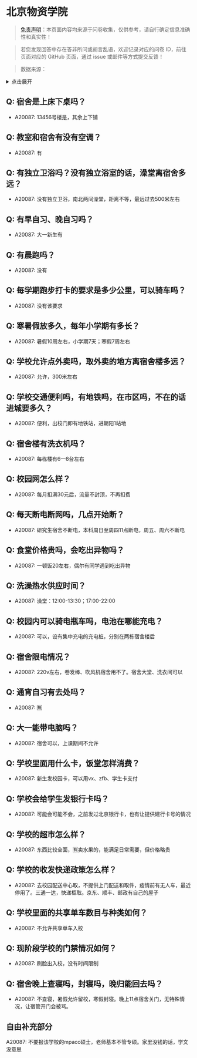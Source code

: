 # 北京物资学院

> [免责声明](https://colleges.chat/#_3)：本页面内容均来源于问卷收集，仅供参考，请自行确定信息准确性和真实性！

> 若您发现回答中存在答非所问或胡言乱语，欢迎记录对应的问卷 ID，前往页面对应的 GitHub 页面，通过 issue 或邮件等方式提交反馈！

> 数据来源：

<details><summary>点击展开</summary>
<ul>
<li>A20087: 匿名 (2023 年 06 月)</li>
</ul>
</details>

## Q: 宿舍是上床下桌吗？

- A20087: 13456号楼是，其余上下铺

## Q: 教室和宿舍有没有空调？

- A20087: 有

## Q: 有独立卫浴吗？没有独立浴室的话，澡堂离宿舍多远？

- A20087: 没有独立卫浴，南北两间澡堂，距离不等，最远过去500米左右

## Q: 有早自习、晚自习吗？

- A20087: 大一新生有

## Q: 有晨跑吗？

- A20087: 没有

## Q: 每学期跑步打卡的要求是多少公里，可以骑车吗？

- A20087: 没有该要求

## Q: 寒暑假放多久，每年小学期有多长？

- A20087: 暑假10周左右，小学期7天；寒假7周左右

## Q: 学校允许点外卖吗，取外卖的地方离宿舍楼多远？

- A20087: 允许，300米左右

## Q: 学校交通便利吗，有地铁吗，在市区吗，不在的话进城要多久？

- A20087: 便利，出校门即有地铁站，进朝阳1站地

## Q: 宿舍楼有洗衣机吗？

- A20087: 每栋楼有6—8台左右

## Q: 校园网怎么样？

- A20087: 每月扣满30元后，流量不封顶，不再扣费

## Q: 每天断电断网吗，几点开始断？

- A20087: 研究生宿舍不断电，本科周日至周四11点断电，周五、周六不断电

## Q: 食堂价格贵吗，会吃出异物吗？

- A20087: 一顿饭20左右，偶尔有同学遇到吃出异物

## Q: 洗澡热水供应时间？

- A20087: 澡堂：12:00-13:30；17:00-22:00

## Q: 校园内可以骑电瓶车吗，电池在哪能充电？

- A20087: 可以，设有集中充电的充电桩，分别在两栋宿舍楼后

## Q: 宿舍限电情况？

- A20087: 220v左右，卷发棒、吹风机宿舍用不了。宿舍大堂、洗衣间可以

## Q: 通宵自习有去处吗？

- A20087: 🈚️

## Q: 大一能带电脑吗？

- A20087: 宿舍可以，上课期间不允许

## Q: 学校里面用什么卡，饭堂怎样消费？

- A20087: 新生发校园卡，可以用vx、zfb、学生卡支付

## Q: 学校会给学生发银行卡吗？

- A20087: 可能会可能不会，之前发过北京银行卡，也有让提供建行卡号的情况

## Q: 学校的超市怎么样？

- A20087: 东西比较全面，🈶️卖水果的，能满足日常需要，但价格略贵

## Q: 学校的收发快递政策怎么样？

- A20087: 去校园配送中心取，不提供上门配送和取件，疫情前有无人车，最近停用了。三通一达，快递柜取。京东、顺丰、邮政有自己的屋子

## Q: 学校里面的共享单车数目与种类如何？

- A20087: 不允许共享单车入校

## Q: 现阶段学校的门禁情况如何？

- A20087: 刷脸出入校，没有时间限制

## Q: 宿舍晚上查寝吗，封寝吗，晚归能回去吗？

- A20087: 不查寝，暑假允许留校，寒假封寝。晚上11点宿舍关门，无特殊情况，让宿管开门会被骂。

## 自由补充部分

A20087: 不要报该学校的mpacc硕士，老师基本不管专硕。家里没钱的话，学文没意思